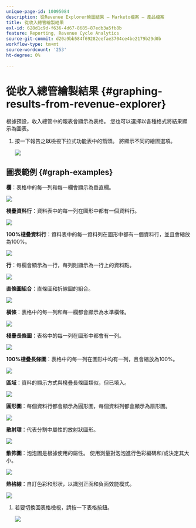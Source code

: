 ```yaml
---
unique-page-id: 10095084
description: 從Revenue Explorer繪圖結果 — Marketo檔案 — 產品檔案
title: 從收入總管繪製結果
exl-id: 628d1c9d-f636-4d67-8685-87edb3a5fb8b
feature: Reporting, Revenue Cycle Analytics
source-git-commit: d20a9bb584f69282eefae3704ce4be2179b29d0b
workflow-type: tm+mt
source-wordcount: '253'
ht-degree: 0%

---
```


# 從收入總管繪製結果 {#graphing-results-from-revenue-explorer}

根據預設，收入總管中的報表會顯示為表格。 您也可以選擇以各種格式將結果顯示為圖表。

1. 按一下報告之&#x200B;**以**&#x200B;檢視下拉式功能表中的箭頭。 將顯示不同的繪圖選項。

   ![](assets/one-1.png)

## 圖表範例 {#graph-examples}

**欄**：表格中的每一列和每一欄會顯示為垂直欄。

![](assets/column.png)

**棧疊資料行**：資料表中的每一列在圖形中都有一個資料行。

![](assets/stacked-column.png)

**100%棧疊資料行**：資料表中的每一資料列在圖形中都有一個資料行，並且會縮放為100%。

![](assets/100-stacked-column.png)

**行**：每欄會顯示為一行，每列則顯示為一行上的資料點。

![](assets/line.png)

**直條圖組合**：直條圖和折線圖的組合。

![](assets/column-line-combo.png)

**橫條**：表格中的每一列和每一欄都會顯示為水準橫條。

![](assets/bar.png)

**棧疊長條圖**：表格中的每一列在圖形中都會有一列。

![](assets/stacked-bar.png)

**100%棧疊長條圖**：表格中的每一列在圖形中均有一列，且會縮放為100%。

![](assets/100-stacked-bar.png)

**區域**：資料的顯示方式與棧疊長條圖類似，但已填入。

![](assets/area.png)

**圓形圖**：每個資料行都會顯示為圓形圖，每個資料列都會顯示為扇形圖。

![](assets/pie.png)

**散射環**：代表分割中屬性的放射狀圖形。

![](assets/sunburst.png)

**散佈圖**：泡泡圖是根據使用的屬性。 使用測量對泡泡進行色彩編碼和/或決定其大小。

![](assets/scatter.png)

**熱格線**：自訂色彩和形狀，以識別正面和負面效能模式。

![](assets/heat-grid.png)

1. 若要切換回表格檢視，請按一下表格按鈕。

   ![](assets/two-1.png)
